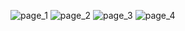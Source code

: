![page_1](https://github.com/user-attachments/assets/8bdaa6c2-d78c-49bb-bbb2-a0411eebe2e8)
![page_2](https://github.com/user-attachments/assets/7c1e7747-11a2-445b-b860-734d52913826)
![page_3](https://github.com/user-attachments/assets/37982670-16b9-4fa6-aafe-edd65889c6ab)
![page_4](https://github.com/user-attachments/assets/cd8679da-60cb-4d6f-93a3-da57849a8d2a)
